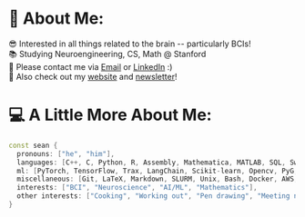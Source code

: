 # 💫 About Me:
😎 Interested in all things related to the brain -- particularly BCIs! <br>📚 Studying Neuroengineering, CS, Math @ Stanford<br>💬 Please contact me via [Email](sean777@stanford.edu) or [LinkedIn](https://www.linkedin.com/in/seanyoon777/) :)<br>🦄 Also check out my [website](https://www.seanyoonbio.com) and [newsletter](https://seanyoon.substack.com/)!

# 💻 A Little More About Me:
```C++
const sean {
  pronouns: ["he", "him"], 
  languages: [C++, C, Python, R, Assembly, Mathematica, MATLAB, SQL, SwiftUI], 
  ml: [PyTorch, TensorFlow, Trax, LangChain, Scikit-learn, Opencv, PyG, Hugging Face], 
  miscellaneous: [Git, LaTeX, Markdown, SLURM, Unix, Bash, Docker, AWS, Google Cloud], 
  interests: ["BCI", "Neuroscience", "AI/ML", "Mathematics"], 
  other interests: ["Cooking", "Working out", "Pen drawing", "Meeting new people!"]
}
```
<!-- ![C++](https://img.shields.io/badge/c++-%2300599C.svg?style=for-the-badge&logo=c%2B%2B&logoColor=white) ![Markdown](https://img.shields.io/badge/markdown-%23000000.svg?style=for-the-badge&logo=markdown&logoColor=white) ![R](https://img.shields.io/badge/r-%23276DC3.svg?style=for-the-badge&logo=r&logoColor=white) ![LaTeX](https://img.shields.io/badge/latex-%23008080.svg?style=for-the-badge&logo=latex&logoColor=white) ![Python](https://img.shields.io/badge/python-3670A0?style=for-the-badge&logo=python&logoColor=ffdd54) ![NumPy](https://img.shields.io/badge/numpy-%23013243.svg?style=for-the-badge&logo=numpy&logoColor=white) ![Pandas](https://img.shields.io/badge/pandas-%23150458.svg?style=for-the-badge&logo=pandas&logoColor=white) ![scikit-learn](https://img.shields.io/badge/scikit--learn-%23F7931E.svg?style=for-the-badge&logo=scikit-learn&logoColor=white) ![SciPy](https://img.shields.io/badge/SciPy-%230C55A5.svg?style=for-the-badge&logo=scipy&logoColor=%white) ![PyTorch](https://img.shields.io/badge/PyTorch-%23EE4C2C.svg?style=for-the-badge&logo=PyTorch&logoColor=white) ![Adobe InDesign](https://img.shields.io/badge/Adobe%20InDesign-49021F?style=for-the-badge&logo=adobeindesign&logoColor=white) ![Adobe Photoshop](https://img.shields.io/badge/adobephotoshop-%2331A8FF.svg?style=for-the-badge&logo=adobephotoshop&logoColor=white)
# 📊 GitHub Stats:
![](https://github-readme-stats.vercel.app/api?username=seanyoon777&theme=tokyonight&hide_border=false&include_all_commits=false&count_private=false)<br/>
![](https://github-readme-streak-stats.herokuapp.com/?user=seanyoon777&theme=tokyonight&hide_border=false)<br/>
![](https://github-readme-stats.vercel.app/api/top-langs/?username=seanyoon777&theme=tokyonight&hide_border=false&include_all_commits=false&count_private=false&layout=compact)

---
[![](https://visitcount.itsvg.in/api?id=seanyoon777&icon=0&color=0)](https://visitcount.itsvg.in)

  ## 💰 You can help me by Donating
  [![PayPal](https://img.shields.io/badge/PayPal-00457C?style=for-the-badge&logo=paypal&logoColor=white)](https://paypal.me/seanyoon777) 
--> 
  
<!-- Proudly created with GPRM ( https://gprm.itsvg.in ) -->
